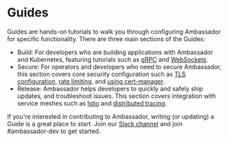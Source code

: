 # Guides

Guides are hands-on tutorials to walk you through configuring Ambassador for specific functionality. There are three main sections of the Guides:

* Build: For developers who are building applications with Ambassador and Kubernetes, featuring tutorials such as [gRPC](/user-guide/grpc) and [WebSockets](/user-guide/websockets-ambassador).
* Secure: For operators and developers who need to secure Ambassador, this section covers core security configuration such as [TLS configuration](/user-guide/tls-termination), [rate limiting](/user-guide/advanced-rate-limiting), and [using cert-manager](/user-guide/cert-manager).
* Release: Ambassador helps developers to quickly and safely ship updates, and troubleshoot issues. This section covers integration with service meshes such as [Istio](/user-guide/istio) and [distributed tracing](/user-guide/tracing-tutorial).

If you're interested in contributing to Ambassador, writing (or updating) a Guide is a great place to start. Join our [Slack channel](https://d6e.co/slack) and join #ambassador-dev to get started.